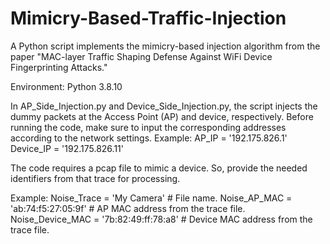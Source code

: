 # Mimicry-Based-Traffic-Injection

A Python script implements the mimicry-based injection algorithm from the paper "MAC-layer Traffic Shaping Defense Against WiFi Device Fingerprinting Attacks."

Environment: Python 3.8.10

In AP_Side_Injection.py and Device_Side_Injection.py, the script injects the dummy packets at the Access Point (AP) and device, respectively. Before running the code, make sure to input the corresponding addresses according to the network settings.
Example:
AP_IP = '192.175.826.1'
Device_IP = '192.175.826.11'

The code requires a pcap file to mimic a device. So, provide the needed identifiers from that trace for processing.

Example:
Noise_Trace = 'My Camera'  # File name.
Noise_AP_MAC = 'ab:74:f5:27:05:9f'  # AP MAC address from the trace file.
Noise_Device_MAC = '7b:82:49:ff:78:a8' # Device MAC address from the trace file.
